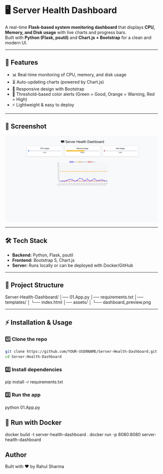 # 🖥️ Server Health Dashboard

A real-time **Flask-based system monitoring dashboard** that displays **CPU, Memory, and Disk usage** with live charts and progress bars.  
Built with **Python (Flask, psutil)** and **Chart.js + Bootstrap** for a clean and modern UI.

---

## 🚀 Features
- 📊 Real-time monitoring of CPU, memory, and disk usage  
- ⏳ Auto-updating charts (powered by Chart.js)  
- 🎨 Responsive design with Bootstrap  
- 🔔 Threshold-based color alerts (Green = Good, Orange = Warning, Red = High)  
- ⚡ Lightweight & easy to deploy  

---

## 📸 Screenshot
![Dashboard Preview](https://github.com/RShub1105/Server-Health-Dashboard/blob/main/Screenshot%20.png)

---

## 🛠️ Tech Stack
- **Backend:** Python, Flask, psutil  
- **Frontend:** Bootstrap 5, Chart.js  
- **Server:** Runs locally or can be deployed with Docker/GitHub  

---

## 📂 Project Structure

Server-Health-Dashboard/
│── 01.App.py
│── requirements.txt
│── templates/
│ └── index.html
│── assets/
│ └── dashboard_preview.png


---

## ⚡ Installation & Usage

### 1️⃣ Clone the repo
```bash
git clone https://github.com/YOUR-USERNAME/Server-Health-Dashboard.git
cd Server-Health-Dashboard
```
### 2️⃣ Install dependencies
pip install -r requirements.txt

### 3️⃣ Run the app
python 01.App.py



## 🐳 Run with Docker
docker build -t server-health-dashboard .
docker run -p 8080:8080 server-health-dashboard

## Author

Built with ❤️ by Rahul Sharma
